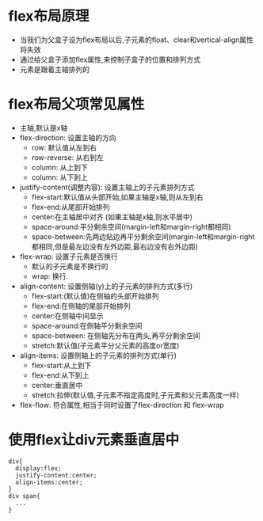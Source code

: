 # flex布局原理
  - 当我们为父盒子设为flex布局以后,子元素的float、clear和vertical-align属性将失效
  - 通过给父盒子添加flex属性,来控制子盒子的位置和排列方式
  - 元素是跟着主轴排列的

# flex布局父项常见属性
  - 主轴,默认是x轴
  - flex-direction: 设置主轴的方向
    + row: 默认值从左到右
    + row-reverse: 从右到左
    + column: 从上到下
    + column: 从下到上
  - justify-content(调整内容): 设置主轴上的子元素排列方式
    + flex-start:默认值从头部开始,如果主轴是x轴,则从左到右
    + flex-end:从尾部开始排列
    + center:在主轴居中对齐 (如果主轴是x轴,则水平居中)
    + space-around:平分剩余空间(margin-left和margin-right都相同)
    + space-between:先两边贴边再平分剩余空间(margin-left和margin-right都相同,但是最左边没有左外边距,最右边没有右外边距)
  - flex-wrap: 设置子元素是否换行
    + 默认的子元素是不换行的
    + wrap: 换行.
  - align-content: 设置侧轴(y)上的子元素的排列方式(多行)
    + flex-start:(默认值)在侧轴的头部开始排列
    + flex-end:在侧轴的尾部开始排列
    + center:在侧轴中间显示
    + space-around:在侧轴平分剩余空间
    + space-between: 在侧轴先分布在两头,再平分剩余空间
    + stretch:默认值(子元素平分父元素的高度or宽度)
  - align-items: 设置侧轴上的子元素的排列方式(单行)
    + flex-start:从上到下
    + flex-end:从下到上
    + center:垂直居中
    + stretch:拉伸(默认值,子元素不指定高度时,子元素和父元素高度一样)
  - flex-flow: 符合属性,相当于同时设置了flex-direction 和 flex-wrap

# 使用flex让div元素垂直居中
```
div{
  display:flex;
  justify-content:center;
  align-items:center;
}
div span{
  ...
}
```